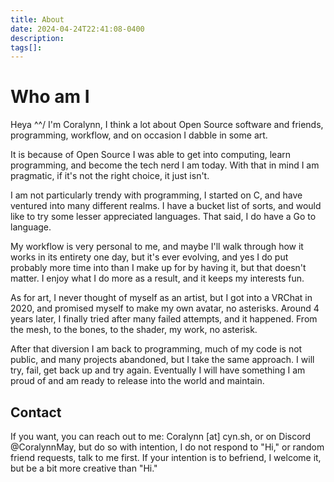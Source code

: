 ```yaml
---
title: About
date: 2024-04-24T22:41:08-0400
description:
tags[]:
---
```


Who am I
========

Heya ^^/ I'm Coralynn, I think a lot about Open Source software and friends, programming, workflow, and on occasion I dabble in some art.

It is because of Open Source I was able to get into computing, learn programming, and become the tech nerd I am today. With that in mind I am pragmatic, if it's not the right choice, it just isn't.

I am not particularly trendy with programming, I started on C, and have ventured into many different realms. I have a bucket list of sorts, and would like to try some lesser appreciated languages. That said, I do have a Go to language.

My workflow is very personal to me, and maybe I'll walk through how it works in its entirety one day, but it's ever evolving, and yes I do put probably more time into than I make up for by having it, but that doesn't matter. I enjoy what I do more as a result, and it keeps my interests fun.

As for art, I never thought of myself as an artist, but I got into a VRChat in 2020, and promised myself to make my own avatar, no asterisks. Around 4 years later, I finally tried after many failed attempts, and it happened. From the mesh, to the bones, to the shader, my work, no asterisk.

After that diversion I am back to programming, much of my code is not public, and many projects abandoned, but I take the same approach. I will try, fail, get back up and try again. Eventually I will have something I am proud of and am ready to release into the world and maintain.

Contact
-------

If you want, you can reach out to me: Coralynn \[at\] cyn.sh, or on Discord @CoralynnMay, but do so with intention, I do not respond to "Hi," or random friend requests, talk to me first. If your intention is to befriend, I welcome it, but be a bit more creative than "Hi."
